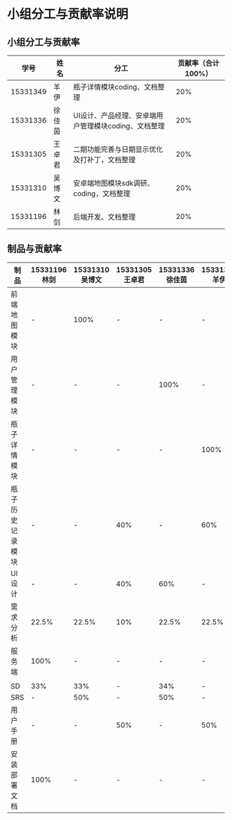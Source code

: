 # 小组分工与贡献率说明



## 小组分工与贡献率

| 学号     | 姓名   | 分工                                                 | 贡献率（合计100%） |
| -------- | ------ | ---------------------------------------------------- | ------------------ |
| 15331349 | 羊伊   | 瓶子详情模块coding、文档整理                         | 20%                |
| 15331336 | 徐佳茵 | UI设计、产品经理、安卓端用户管理模块coding、文档整理 | 20%                |
| 15331305 | 王卓君 | 二期功能完善与日期显示优化 及打补丁，文档整理        | 20%                |
| 15331310 | 吴博文 | 安卓端地图模块sdk调研、coding，文档整理              | 20%                |
| 15331196 | 林剑   | 后端开发、文档整理                                   | 20%                |



## 制品与贡献率

| 制品             | 15331196林剑 | 15331310吴博文 | 15331305王卓君 | 15331336徐佳茵 | 15331349羊伊 |
| ---------------- | ------------ | -------------- | -------------- | -------------- | ------------ |
| 前端地图模块     | -            | 100%           | -              | -              | -            |
| 用户管理模块     | -            | -              | -              | 100%           | -            |
| 瓶子详情模块     | -            | -              | -              | -              | 100%         |
| 瓶子历史记录模块 | -            | -              | 40%            | -              | 60%          |
| UI设计           | -            | -              | 40%            | 60%            | -            |
| 需求分析         | 22.5%        | 22.5%          | 10%            | 22.5%          | 22.5%        |
| 服务端           | 100%         | -              | -              | -              | -            |
|                  |              |                |                |                |              |
| SD               | 33%          | 33%            | -              | 34%            | -            |
| SRS              | -            | 50%            | -              | 50%            | -            |
| 用户手册         | -            | -              | 50%            | -              | 50%          |
| 安装部署文档     | 100%         | -              | -              | -              | -            |

